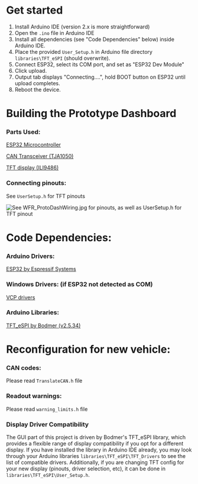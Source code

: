 # Get started

1. Install Arduino IDE (version 2.x is more straightforward)
2. Open the `.ino` file in Arduino IDE
3. Install all dependencies (see "Code Dependencies" below) inside Arduino IDE. 
4. Place the provided `User_Setup.h` in Arduino file directory `libraries\TFT_eSPI` (should overwrite).
5. Connect ESP32, select its COM port, and set as "ESP32 Dev Module"
6. Click upload.
7. Output tab displays "Connecting....", hold BOOT button on ESP32 until upload completes.
8. Reboot the device.

# Building the Prototype Dashboard

### Parts Used:

[ESP32 Microcontroller](https://www.amazon.com/dp/B08D5ZD528)

[CAN Transceiver (TJA1050)](https://www.amazon.com/dp/B07W4VZ2F2)

[TFT display (ILI9486)](https://www.amazon.com/gp/product/B0BJDTL9J3) 

### Connecting pinouts:

See `UserSetup.h` for TFT pinouts

![See WFR_ProtoDashWiring.jpg for pinouts, as well as UserSetup.h for TFT pinout](https://github.com/Sneupi/digital-dashboard/blob/main/prototype/WFR_ProtoDashWiring.jpg?raw=true)

# Code Dependencies:

### Arduino Drivers:

[ESP32 by Espressif Systems](https://github.com/espressif/arduino-esp32)

### Windows Drivers: (if ESP32 not detected as COM)

[VCP drivers](https://www.silabs.com/developers/usb-to-uart-bridge-vcp-drivers?tab=downloads)

### Arduino Libraries:

[TFT_eSPI by Bodmer (v2.5.34)](https://www.arduino.cc/reference/en/libraries/tft_espi/)

# Reconfiguration for new vehicle:

### CAN codes:

Please read `TranslateCAN.h` file

### Readout warnings:

Please read `warning_limits.h` file

### Display Driver Compatibility

The GUI part of this project is driven by Bodmer's TFT_eSPI library, which provides a flexible range of display compatibility if you opt for a different display. If you have installed the library in Arduino IDE already, you may look through your Arduino libraries `libraries\TFT_eSPI\TFT_Drivers` to see the list of compatible drivers. Additionally, if you are changing TFT config for your new display (pinouts, driver selection, etc), it can be done in `libraries\TFT_eSPI\User_Setup.h`.
